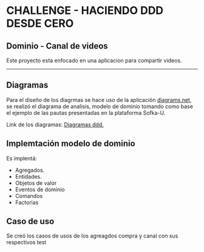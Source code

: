<h1>CHALLENGE - HACIENDO DDD DESDE CERO</h1>
<h2>Dominio - Canal de videos</h2>
<p>Este proyecto esta enfocado en una aplicacion para compartir videos.</p>
<hr>
<h2>Diagramas</h2>
<p>Para el diseño de los diagrmas se hace uso de la aplicación <a href="https://www.diagrams.net">diagrams.net</a>, se realizó el diagrama de analisis, modelo de dominio tomando como base el ejemplo de las pautas presentadas en la plataforma Sofka-U.</p>
            
<p>Link de los diagramas: <a href="https://app.diagrams.net/#G1n1ls2s8rsJFBCI1qRZH6_i9gLpa4ic9S">Diagramas ddd.</a></p>

<h2>Implemtación modelo de dominio</h2>
<p>Es implentá: 
  <ul>
    <li>Agregados.</li>
    <li>Entidades.</li>
    <li>Objetos de valor</li>
    <li>Eventos de dominio</li>
    <li>Comandos</li>
    <li>Factorias</li>
  </ul>
</p>

<h2>Caso de uso</h2>
<p>Se creó los casos de usos de los agreagdos compra y canal con sus respectivos test</p>

